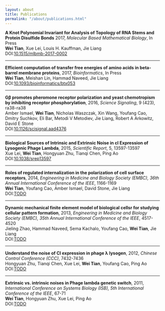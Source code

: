 ```yaml
---
layout: about
title: Publications
permalink: "/about/publications.html"
---
```

**A Knot Polynomial Invariant for Analysis of Topology of RNA Stems and Protein Disulfide Bonds**
2017, *Molecular Based Mathematical Biology*, In Press  
**Wei Tian**, Xue Lei, Louis H. Kauffman, Jie Liang  
DOI:[10.1515/mlbmb-2017-0002](https://doi.org/10.1515/mlbmb-2017-0002)

---
**Efficient computation of transfer free energies of amino acids
in beta-barrel membrane proteins**,
2017, *Bioinformatics*, In Press  
**Wei Tian**, Meishan Lin, Hammad Naveed, Jie Liang  
DOI:[10.1093/bioinformatics/btx053](https://doi.org/10.1093/bioinformatics/btx053)

---
**Gβ promotes pheromone receptor polarization and yeast chemotropism
by inhibiting receptor phosphorylation**,
2016, *Science Signaling*, 9 (423), ra38-ra38  
Amber Ismael, **Wei Tian**, Nicholas Waszczak, Xin Wang, Youfang Cao,
Dmitry Suchkov, Eli Bar, Metodi V Metodiev, Jie Liang, Robert A Arkowitz, David E Stone  
DOI:[10.1126/scisignal.aad4376](https://doi.org/10.1126/scisignal.aad4376)

---
**Biological Sources of Intrinsic and Extrinsic Noise
in cI Expression of Lysogenic Phage Lambda**,
2015, *Scientific Report*, 5, 13597-13597  
Xue Lei, **Wei Tian**, Hongyuan Zhu, Tianqi Chen, Ping Ao  
DOI:[10.1038/srep13597](https://doi.org/10.1038/srep13597)

---
**Roles of regulated internalization in the polarization of cell surface receptors**,
2014, *Engineering in Medicine and Biology Society (EMBC),
36th Annual International Conference of the IEEE*, 1166-1169  
**Wei Tian**, Youfang Cao, Amber Ismael, David Stone, Jie Liang  
DOI:[TODO]()

---
**Dynamic mechanical finite element model of biological cellsr
 for studying cellular pattern formation**,
2013, *Engineering in Medicine and Biology Society (EMBC),
35th Annual International Conference of the IEEE*, 4517-4520  
Jieling Zhao, Hammad Naveed, Sema Kachalo, Youfang Cao, **Wei Tian**, Jie Liang  
DOI:[TODO]()

---
**Understand the noise of CI expression in phage λ lysogen**,
2012, *Chinese Control Conference (CCC)*, 7432-7436  
Hongyuan Zhu, Tianqi Chen, Xue Lei, **Wei Tian**, Youfang Cao, Ping Ao  
DOI:[TODO]()

---
**Extrinsic vs. intrinsic noises in Phage lambda genetic switch**,
2011, *International Conference on Systems Biology (ISB),
5th International Conference of the IEEE*, 67-71  
**Wei Tian**, Hongyuan Zhu, Xue Lei, Ping Ao  
DOI:[TODO]()

